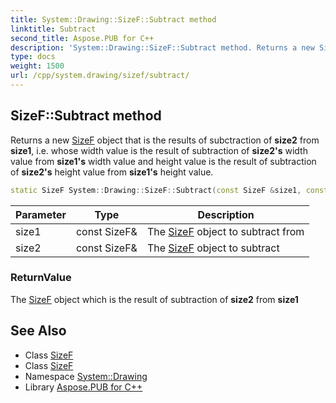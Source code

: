```yaml
---
title: System::Drawing::SizeF::Subtract method
linktitle: Subtract
second_title: Aspose.PUB for C++
description: 'System::Drawing::SizeF::Subtract method. Returns a new SizeF object that is the results of subctraction of size2 from size1, i.e. whose width value is the result of subtraction of size2''s width value from size1''s width value and height value is the result of subtraction of size2''s height value from size1''s height value in C++.'
type: docs
weight: 1500
url: /cpp/system.drawing/sizef/subtract/
---
```

## SizeF::Subtract method


Returns a new [SizeF](../) object that is the results of subctraction of **size2** from **size1**, i.e. whose width value is the result of subtraction of **size2's** width value from **size1's** width value and height value is the result of subtraction of **size2's** height value from **size1's** height value.

```cpp
static SizeF System::Drawing::SizeF::Subtract(const SizeF &size1, const SizeF &size2)
```


| Parameter | Type | Description |
| --- | --- | --- |
| size1 | const SizeF\& | The [SizeF](../) object to subtract from |
| size2 | const SizeF\& | The [SizeF](../) object to subtract |

### ReturnValue

The [SizeF](../) object which is the result of subtraction of **size2** from **size1**

## See Also

* Class [SizeF](../)
* Class [SizeF](../)
* Namespace [System::Drawing](../../)
* Library [Aspose.PUB for C++](../../../)
